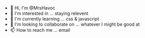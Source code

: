 - 👋 Hi, I'm @MrsHavoc
- 👀 I'm interested in ... staying relevent
- 🌱 I'm currently learning ... css & javascript
- 💞️ I'm looking to collaborate on ... whatever I might be good at
- 📫 How to reach me ... email

<!---
MrsHavoc/MrsHavoc is a ✨ special ✨ repository because its `README.md` (this file) appears on your GitHub profile.
You can click the Preview link to take a look at your changes.
--->
